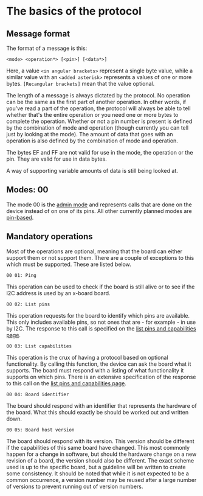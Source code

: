 
The basics of the protocol
==========================

Message format
--------------

The format of a message is this:

    <mode> <operation*> [<pin>] [<data*>]

Here, a value `<in angular brackets>` represent a single byte value, while a similar
value with an `<added asterisk>` represents a values of one or more bytes. 
`[Recangular brackets]` mean that the value optional.

The length of a message is always dictated by the protocol. No operation can be the
same as the first part of another operation. In other words, if you've read a part
of the operation, the protocol will always be able to tell whether that's the entire
operation or you need one or more bytes to complete the operation. Whether or not 
a pin number is present is defined by the combination of mode and operation
(though currently you can tell just by looking at the mode). The amount of data
that goes with an operation is also defined by the combination of mode and operation.

The bytes EF and FF are not valid for use in the mode, the operation or the pin.
They are valid for use in data bytes.

A way of supporting variable amounts of data is still being looked at.

Modes: 00
---------

The mode 00 is the [admin mode](admin-operations.md) and represents calls that are done 
on the device instead of on one of its pins. All other currently planned modes are
[pin-based](pin-operations.md).

Mandatory operations
--------------------

Most of the operations are optional, meaning that the board can either support them or not
support them. There are a couple of exceptions to this which must be supported. These are 
listed below.

    00 01: Ping
    
This operation can be used to check if the board is still alive or to see if the I2C address
is used by an x-board board.

    00 02: List pins

This operation requests for the board to identify which pins are available. This only includes
available pins, so not ones that are - for example - in use by I2C. The response to this call
is specified on the [list pins and capabilities page](list-pins-capabilities.md).

    00 03: List capabilities
    
This operation is the crux of having a protocol based on optional functionality. By calling
this function, the device can ask the board what it supports. The board must respond with a 
listing of what functionality it supports on which pins. There is an extensive specification
of the response to this call on the [list pins and capabilities page](list-pins-capabilities.md).

    00 04: Board identifier
    
The board should respond with an identifier that represents the hardware of the board. What
this should exactly be should be worked out and written down.

    00 05: Board host version

The board should respond with its version. This version should be different if the capabilities
of this same board have changed. This most commonly happen for a change in software, but should
the hardware change on a new revision of a board, the version should also be different. The exact
scheme used is up to the specific board, but a guideline will be written to create some 
consistency. It should be noted that while it is not expected to be a common occurrence, a version
number may be reused after a large number of versions to prevent running out of version numbers.